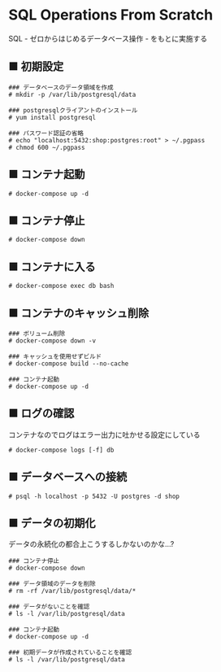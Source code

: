 # SQL Operations From Scratch 
SQL - ゼロからはじめるデータベース操作 - をもとに実施する
## ■ 初期設定 
```
### データベースのデータ領域を作成
# mkdir -p /var/lib/postgresql/data 

### postgresqlクライアントのインストール
# yum install postgresql

### パスワード認証の省略
# echo "localhost:5432:shop:postgres:root" > ~/.pgpass
# chmod 600 ~/.pgpass
```

## ■ コンテナ起動
```
# docker-compose up -d
```

## ■ コンテナ停止
```
# docker-compose down
```

## ■ コンテナに入る
```
# docker-compose exec db bash
```

## ■ コンテナのキャッシュ削除
```
### ボリューム削除
# docker-compose down -v

### キャッシュを使用せずビルド
# docker-compose build --no-cache

### コンテナ起動
# docker-compose up -d
```

## ■ ログの確認
コンテナなのでログはエラー出力に吐かせる設定にしている
```
# docker-compose logs [-f] db
```

## ■ データベースへの接続
```
# psql -h localhost -p 5432 -U postgres -d shop
```

## ■ データの初期化
データの永続化の都合上こうするしかないのかな...?
```
### コンテナ停止
# docker-compose down

### データ領域のデータを削除
# rm -rf /var/lib/postgresql/data/*

### データがないことを確認
# ls -l /var/lib/postgresql/data

### コンテナ起動
# docker-compose up -d

### 初期データが作成されていることを確認
# ls -l /var/lib/postgresql/data
```
